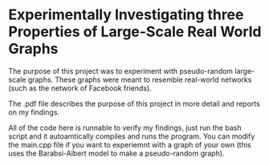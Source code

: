 # Experimentally Investigating three Properties of Large-Scale Real World Graphs
The purpose of this project was to experiment with pseudo-random large-scale graphs. These graphs were meant to resemble real-world networks (such as the network of Facebook friends).

The .pdf file describes the purpose of this project in more detail and reports on my findings.

All of the code here is runnable to verify my findings, just run the bash script and it autoamtically compiles and runs the program. You can modify the main.cpp file if you want to experiemnt with a graph of your own (this uses the Barabsi-Albert model to make a pseudo-random graph).
